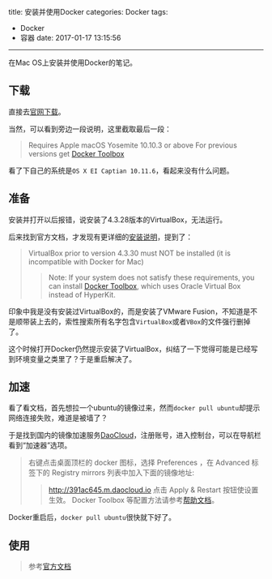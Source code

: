 title: 安装并使用Docker
categories: Docker
tags:
  - Docker
  - 容器
date: 2017-01-17 13:15:56
---

在Mac OS上安装并使用Docker的笔记。

<!--more-->

## 下载

直接去[官网下载](https://www.docker.com/products/docker#/mac)。

当然，可以看到旁边一段说明，这里截取最后一段：

> Requires Apple macOS Yosemite 10.10.3 or above 
> For previous versions get [Docker Toolbox](https://www.docker.com/products/docker-toolbox)

看了下自己的系统是`OS X EI Captian 10.11.6`，看起来没有什么问题。

## 准备

安装并打开以后报错，说安装了4.3.28版本的VirtualBox，无法运行。

后来找到官方文档，才发现有更详细的[安装说明](https://docs.docker.com/docker-for-mac/#/what-to-know-before-you-install)，提到了：

> VirtualBox prior to version 4.3.30 must NOT be installed (it is incompatible with Docker for Mac)
> > Note: If your system does not satisfy these requirements, you can install [Docker Toolbox](https://docs.docker.com/toolbox/overview/), which uses Oracle Virtual Box instead of HyperKit.

印象中我是没有安装过VirtualBox的，而是安装了VMware Fusion，不知道是不是顺带装上去的，索性搜索所有名字包含`VirtualBox`或者`VBox`的文件强行删掉了。

这个时候打开Docker仍然提示安装了VirtualBox，纠结了一下觉得可能是已经写到环境变量之类里了？于是重启解决了。

## 加速

看了看文档，首先想拉一个ubuntu的镜像过来，然而`docker pull ubuntu`却提示网络连接失败，难道是被墙了？

于是找到国内的镜像加速服务[DaoCloud](https://www.daocloud.io/)，注册账号，进入控制台，可以在导航栏看到“加速器”选项。

> 右键点击桌面顶栏的 docker 图标，选择 Preferences ，在 Advanced 标签下的 Registry mirrors 列表中加入下面的镜像地址:
> > http://391ac645.m.daocloud.io
> 点击 Apply & Restart 按钮使设置生效。
> Docker Toolbox 等配置方法请参考[帮助文档](http://guide.daocloud.io/dcs/daocloud-9153151.html#docker-toolbox)。

Docker重启后，`docker pull ubuntu`很快就下好了。

## 使用
> 参考[官方文档](https://docs.docker.com/)
